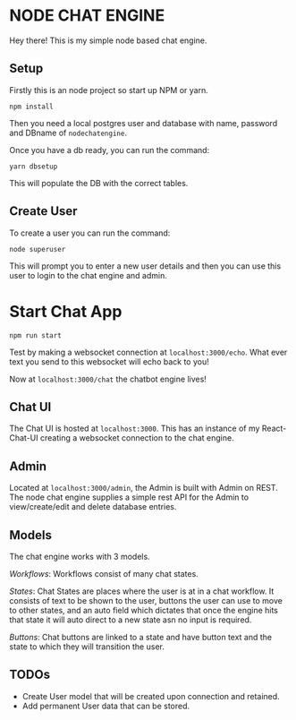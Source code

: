 # NODE CHAT ENGINE

Hey there! This is my simple node based chat engine.

## Setup

Firstly this is an node project so start up NPM or yarn.

```
npm install
```

Then you need a local postgres user and database with name, password and DBname of `nodechatengine`.

Once you have a db ready, you can run the command:

```
yarn dbsetup
```

This will populate the DB with the correct tables.

## Create User

To create a user you can run the command:

```
node superuser
```

This will prompt you to enter a new user details and then you can use this user to login to the chat engine and admin.

# Start Chat App

```
npm run start
```

Test by making a websocket connection at `localhost:3000/echo`. What ever text you send to this websocket will echo back to you!

Now at `localhost:3000/chat` the chatbot engine lives!

## Chat UI

The Chat UI is hosted at `localhost:3000`. This has an instance of my React-Chat-UI creating a websocket connection to the chat engine.

## Admin

Located at `localhost:3000/admin`, the Admin is built with Admin on REST. The node chat engine supplies a simple rest API for the Admin to view/create/edit and delete database entries.

## Models

The chat engine works with 3 models.

_Workflows_: Workflows consist of many chat states.

_States_: Chat States are places where the user is at in a chat workflow. It consists of text to be shown to the user, buttons the user can use to move to other states, and an auto field which dictates that once the engine hits that state it will auto direct to a new state asn no input is required.

_Buttons_: Chat buttons are linked to a state and have button text and the state to which they will transition the user.

## TODOs

-   Create User model that will be created upon connection and retained.
-   Add permanent User data that can be stored.
